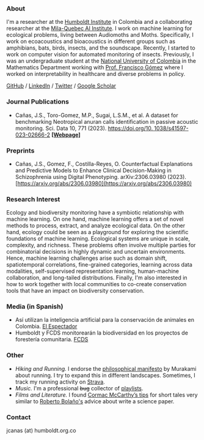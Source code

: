### About

I'm a researcher at the [Humboldt Institute](http://www.humboldt.org.co/es) in Colombia and a collaborating researcher at the [Mila-Quebec AI Institute](https://mila.quebec/). I work on machine learning for ecological problems, living between Audiomoths and Moths. Specifically, I work on ecoacoustics and bioacoustics in different groups such as amphibians, bats, birds, insects, and the soundscape. Recently, I started to work on computer vision for automated monitoring of insects. Previously, I was an undergraduate student at the [National University of Colombia](https://unal.edu.co/) in the Mathematics Department working with [Prof. Francisco Gómez](https://sites.google.com/site/fagomezj/) where I worked on interpretability in healthcare and diverse problems in policy. 

[GitHub](https://github.com/jscanass) / [LinkedIn](https://www.linkedin.com/in/jscanass/) / [Twitter](https://twitter.com/jscanass) / [Google Scholar](https://scholar.google.com/citations?user=rLFshuYAAAAJ&hl=en)


### Journal Publications

*   Cañas, J.S., Toro-Gomez, M.P., Sugai, L.S.M., et al. A dataset for benchmarking Neotropical anuran calls identification in passive acoustic monitoring. Sci. Data 10, 771 (2023).  [https://doi.org/10.
1038/s41597-023-02666-2](https://doi.org/10.1038/s41597-023-02666-2) **[[Webpage]](https://soundclim.github.io/anuraweb/)**

### Preprints

*   Cañas, J.S., Gomez, F., Costilla-Reyes, O. Counterfactual Explanations and Predictive Models to Enhance Clinical Decision-Making in Schizophrenia using Digital Phenotyping. arXiv:2306.03980
(2023). [https://arxiv.org/abs/2306.03980](https://arxiv.org/abs/2306.03980)


### Research Interest

Ecology and biodiversity monitoring have a symbiotic relationship with machine learning. On one hand, machine learning offers a set of novel methods to process, extract, and analyze ecological data. On the other hand, ecology could be seen as a playground for exploring the scientific foundations of machine learning. Ecological systems are unique in scale, complexity, and richness. These problems often involve multiple parties for combinatorial decisions in highly dynamic and uncertain environments. Hence, machine learning challenges arise such as domain shift, spatiotemporal correlations, fine-grained categories, learning across data modalities, self-supervised representation learning, human-machine collaboration, and long-tailed distributions. Finally, I'm also interested in how to work together with local communities to co-create conservation tools that have an impact on biodiversity conservation.


### Media (in Spanish)

*   Así utilizan la inteligencia artificial para la conservación de animales en Colombia. [El Espectador](https://www.msn.com/es-co/noticias/nacional/as%C3%AD-utilizan-la-inteligencia-artificial-para-la-conservaci%C3%B3n-de-animales-en-colombia/ar-AA1gXl04)
*   Humboldt y FCDS monitorearán la biodiversidad en los proyectos de forestería comunitaria. [FCDS](https://fcds.org.co/humboldt-y-fcds-monitorearan-la-biodiversidad/)

### Other 

*   *Hiking and Running.* I endorse the [philosophical manifesto](https://www.harukimurakami.com/book/what-i-talk-about-when-i-talk-about-running-a-memoir) by Murakami about running. I try to expand this in different landscapes. Sometimes, I track my running activity on [Strava](https://www.strava.com/athletes/13042082).
*   *Music.* I'm a professional ~~bug~~ collector of [playlists](https://open.spotify.com/user/jscanass/playlists).
*  *Films and Literature.* I found [Cormac McCarthy’s tips](https://www.nature.com/articles/d41586-019-02918-5) for short tales very similar to [Roberto Bolaño's](https://lithub.com/roberto-bolanos-best-advice-for-writing-short-stories-is-pretty-wild/) advice about write a science paper.


### Contact

jcanas (at) humboldt.org.co

